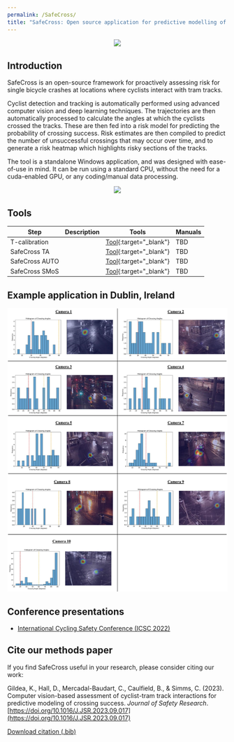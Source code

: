 ```yaml
---
permalink: /SafeCross/
title: "SafeCross: Open source application for predictive modelling of cyclist crossing success on tram tracks"
---
```


<p align="center">
  <img src="/assets/images/SafeCross/SafeCross_AUTO.gif" width="900">
</p>

## Introduction

SafeCross is an open-source framework for proactively assessing risk for single bicycle crashes at locations where cyclists interact with tram tracks. 

Cyclist detection and tracking is automatically performed using advanced computer vision and deep learning techniques. The trajectories are then automatically processed to calculate the angles at which the cyclists crossed the tracks. These are then fed into a risk model for predicting the probability of crossing success. Risk estimates are then compiled to predict the number of unsuccessful crossings that may occur over time, and to generate a risk heatmap which highlights risky sections of the tracks.

The tool is a standalone Windows application, and was designed with ease-of-use in mind. It can be run using a standard CPU, without the need for a cuda-enabled GPU, or any coding/manual data processing.


<p align="center">
  <img src="/assets/images/SafeCross/SafeCross_pipeline.png" width="900">
</p>

## Tools


| Step                  | Description                                                  | Tools                                     | Manuals                                  |
|-----------------------|--------------------------------------------------------------|-------------------------------------------|------------------------------------------|
| T-calibration               |                        | [Tool](){:target="_blank"} | TBD |
| SafeCross TA               |                        | [Tool](){:target="_blank"} | TBD |
| SafeCross AUTO             |                        | [Tool](){:target="_blank"} | TBD |
| SafeCross SMoS             |                        | [Tool](){:target="_blank"} | TBD |


## Example application in Dublin, Ireland
<p align="center">
  <img src="/assets/images/SafeCross/SafeCross_Dublin.jpg" width="900">
</p>


## Conference presentations
- [International Cycling Safety Conference (ICSC 2022)](https://cyclingsafety.net/)

## Cite our methods paper
If you find SafeCross useful in your research, please consider citing our work:

Gildea, K., Hall, D., Mercadal-Baudart, C., Caulfield, B., & Simms, C. (2023). Computer vision-based assessment of cyclist-tram track interactions for predictive modeling of crossing success. *Journal of Safety Research*. [https://doi.org/10.1016/J.JSR.2023.09.017](https://doi.org/10.1016/J.JSR.2023.09.017)

<a href="/assets/images/SafeCross/SafeCross_Citation.bib" download>Download citation (.bib)</a>
